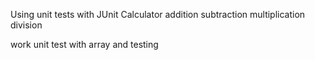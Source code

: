 Using unit tests with JUnit 
Calculator
addition 
subtraction
multiplication
division

work unit test with array and testing 
